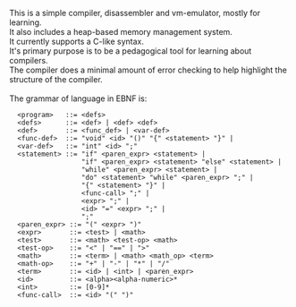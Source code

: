This is a simple compiler, disassembler and vm-emulator, mostly for learning.<br/>
It also includes a heap-based memory management system.<br/>
It currently supports a C-like syntax.<br/>
It's primary purpose is to be a pedagogical tool for learning about compilers.<br/>
The compiler does a minimal amount of error checking to help highlight the structure of the compiler.<br/>
<br/>
The grammar of language in EBNF is:

```
  <program>   ::= <defs>
  <defs>      ::= <def> | <def> <def>
  <def>       ::= <func_def> | <var-def>
  <func-def>  ::= "void" <id> "()" "{" <statement> "}" |
  <var-def>   ::= "int" <id> ";"
  <statement> ::= "if" <paren_expr> <statement> |
                  "if" <paren_expr> <statement> "else" <statement> |
                  "while" <paren_expr> <statement> |
                  "do" <statement> "while" <paren_expr> ";" |
                  "{" <statement> "}" |
                  <func-call> ";" |
                  <expr> ";" |
                  <id> "=" <expr> ";" |
                  ";"
  <paren_expr> ::= "(" <expr> ")"
  <expr>       ::= <test> | <math>
  <test>       ::= <math> <test-op> <math>
  <test-op>    ::= "<" | "==" | ">"
  <math>       ::= <term> | <math> <math_op> <term>
  <math-op>    ::= "+" | "-" | "*" | "/"
  <term>       ::= <id> | <int> | <paren_expr>
  <id>         ::= <alpha><alpha-numeric>*
  <int>        ::= [0-9]*
  <func-call>  ::= <id> "(" ")"
 ```
